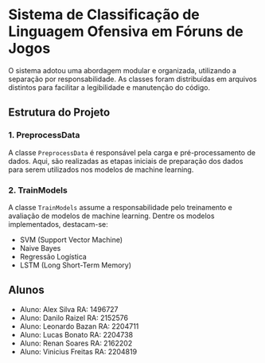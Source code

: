 # Sistema de Classificação de Linguagem Ofensiva em Fóruns de Jogos

O sistema adotou uma abordagem modular e organizada, utilizando a separação por responsabilidade. As classes foram distribuídas em arquivos distintos para facilitar a legibilidade e manutenção do código.

## Estrutura do Projeto

### 1. PreprocessData

A classe `PreprocessData` é responsável pela carga e pré-processamento de dados. Aqui, são realizadas as etapas iniciais de preparação dos dados para serem utilizados nos modelos de machine learning.

### 2. TrainModels

A classe `TrainModels` assume a responsabilidade pelo treinamento e avaliação de modelos de machine learning. Dentre os modelos implementados, destacam-se:

- SVM (Support Vector Machine)
- Naive Bayes
- Regressão Logística
- LSTM (Long Short-Term Memory)

## Alunos

- Aluno: Alex Silva             RA: 1496727
- Aluno: Danilo Raizel          RA: 2152576
- Aluno: Leonardo Bazan         RA: 2204711
- Aluno: Lucas Bonato           RA: 2204738
- Aluno: Renan Soares           RA: 2162202
- Aluno: Vinicius Freitas       RA: 2204819
